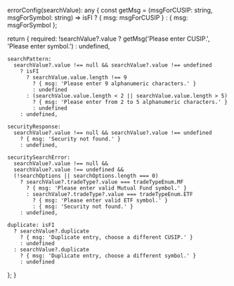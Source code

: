 errorConfig(searchValue): any {
  const getMsg = (msgForCUSIP: string, msgForSymbol: string) =>
    isFI ? { msg: msgForCUSIP } : { msg: msgForSymbol };

  return {
    required: !searchValue?.value
      ? getMsg('Please enter CUSIP.', 'Please enter symbol.')
      : undefined,

    searchPattern:
      searchValue?.value !== null && searchValue?.value !== undefined
        ? isFI
          ? searchValue.value.length !== 9
            ? { msg: 'Please enter 9 alphanumeric characters.' }
            : undefined
          : (searchValue.value.length < 2 || searchValue.value.length > 5)
            ? { msg: 'Please enter from 2 to 5 alphanumeric characters.' }
            : undefined
        : undefined,

    securityResponse:
      searchValue?.value !== null && searchValue?.value !== undefined
        ? { msg: 'Security not found.' }
        : undefined,

    securitySearchError:
      searchValue?.value !== null &&
      searchValue?.value !== undefined &&
      (!searchOptions || searchOptions.length === 0)
        ? searchValue?.tradeType?.value === tradeTypeEnum.MF
          ? { msg: 'Please enter valid Mutual Fund symbol.' }
          : searchValue?.tradeType?.value === tradeTypeEnum.ETF
            ? { msg: 'Please enter valid ETF symbol.' }
            : { msg: 'Security not found.' }
        : undefined,

    duplicate: isFI
      ? searchValue?.duplicate
        ? { msg: 'Duplicate entry, choose a different CUSIP.' }
        : undefined
      : searchValue?.duplicate
        ? { msg: 'Duplicate entry, choose a different symbol.' }
        : undefined
  };
}